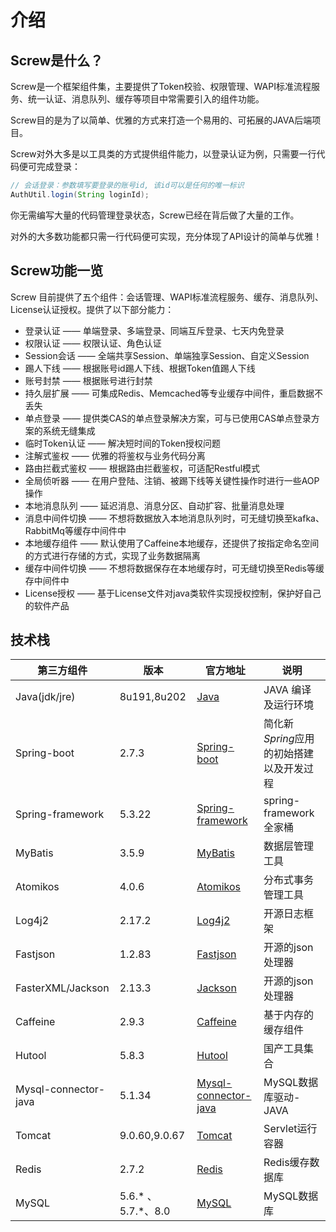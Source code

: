 # 介绍
## Screw是什么？
Screw是一个框架组件集，主要提供了Token校验、权限管理、WAPI标准流程服务、统一认证、消息队列、缓存等项目中常需要引入的组件功能。

Screw目的是为了以简单、优雅的方式来打造一个易用的、可拓展的JAVA后端项目。

Screw对外大多是以工具类的方式提供组件能力，以登录认证为例，只需要一行代码便可完成登录：
```java
// 会话登录：参数填写要登录的账号id, 该id可以是任何的唯一标识
AuthUtil.login(String loginId);
``` 
你无需编写大量的代码管理登录状态，Screw已经在背后做了大量的工作。

对外的大多数功能都只需一行代码便可实现，充分体现了API设计的简单与优雅！

## Screw功能一览
Screw 目前提供了五个组件：会话管理、WAPI标准流程服务、缓存、消息队列、License认证授权。提供了以下部分能力：

* 登录认证 —— 单端登录、多端登录、同端互斥登录、七天内免登录
* 权限认证 —— 权限认证、角色认证
* Session会话 —— 全端共享Session、单端独享Session、自定义Session
* 踢人下线 —— 根据账号id踢人下线、根据Token值踢人下线
* 账号封禁 —— 根据账号进行封禁
* 持久层扩展 —— 可集成Redis、Memcached等专业缓存中间件，重启数据不丢失
* 单点登录 —— 提供类CAS的单点登录解决方案，可与已使用CAS单点登录方案的系统无缝集成
* 临时Token认证 —— 解决短时间的Token授权问题
* 注解式鉴权 —— 优雅的将鉴权与业务代码分离
* 路由拦截式鉴权 —— 根据路由拦截鉴权，可适配Restful模式
* 全局侦听器 —— 在用户登陆、注销、被踢下线等关键性操作时进行一些AOP操作
* 本地消息队列 —— 延迟消息、消息分区、自动扩容、批量消息处理
* 消息中间件切换 —— 不想将数据放入本地消息队列时，可无缝切换至kafka、RabbitMq等缓存中间件中
* 本地缓存组件 —— 默认使用了Caffeine本地缓存，还提供了按指定命名空间的方式进行存储的方式，实现了业务数据隔离
* 缓存中间件切换 —— 不想将数据保存在本地缓存时，可无缝切换至Redis等缓存中间件中
* License授权 —— 基于License文件对java类软件实现授权控制，保护好自己的软件产品


## 技术栈

| 第三方组件                | 版本               | 官方地址                                                                  | 说明                                     |
|----------------------| ------------------ |-----------------------------------------------------------------------| ---------------------------------------- |
| Java(jdk/jre)        | 8u191,8u202        | [Java](https://www.oracle.com/cn/java/technologies/)                  | JAVA 编译及运行环境                      |
| Spring-boot          | 2.7.3              | [Spring-boot](https://spring.io/projects/spring-boot)                 | 简化新*Spring*应用的初始搭建以及开发过程 |
| Spring-framework     | 5.3.22             | [Spring-framework ](https://spring.io/projects/spring-framework)      | spring-framework全家桶                   |
| MyBatis              | 3.5.9              | [MyBatis](https://github.com/mybatis/mybatis-3)                       | 数据层管理工具                           |
| Atomikos             | 4.0.6              | [Atomikos](https://www.atomikos.com/Main/WebHome)                     | 分布式事务管理工具                       |
| Log4j2               | 2.17.2             | [Log4j2](https://logging.apache.org/log4j/2.x/index.html)             | 开源日志框架                             |
| Fastjson             | 1.2.83             | [Fastjson](https://github.com/alibaba/fastjson)                       | 开源的json处理器                         |
| FasterXML/Jackson    | 2.13.3             | [Jackson](https://github.com/FasterXML/jackson)                       | 开源的json处理器                         |
| Caffeine             | 2.9.3              | [Caffeine](https://github.com/ben-manes/caffeine/wiki)                | 基于内存的缓存组件                       |
| Hutool               | 5.8.3              | [Hutool](https://hutool.cn/)                                          | 国产工具集合                             |
| Mysql-connector-java | 5.1.34             | [Mysql-connector-java](https://dev.mysql.com/doc/connector-j/8.0/en/) | MySQL数据库驱动-JAVA                     |
| Tomcat               | 9.0.60,9.0.67      | [Tomcat](https://tomcat.apache.org/)                                  | Servlet运行容器                          |
| Redis                | 2.7.2              | [Redis](https://redis.io/)                                            | Redis缓存数据库                          |
| MySQL                | 5.6.* 、5.7.*、8.0 | [MySQL](https://www.mysql.com/)                                       | MySQL数据库                              |






